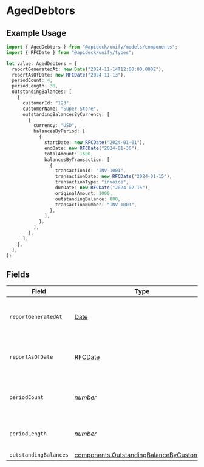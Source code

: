 # AgedDebtors

## Example Usage

```typescript
import { AgedDebtors } from "@apideck/unify/models/components";
import { RFCDate } from "@apideck/unify/types";

let value: AgedDebtors = {
  reportGeneratedAt: new Date("2024-11-14T12:00:00.000Z"),
  reportAsOfDate: new RFCDate("2024-11-13"),
  periodCount: 4,
  periodLength: 30,
  outstandingBalances: [
    {
      customerId: "123",
      customerName: "Super Store",
      outstandingBalancesByCurrency: [
        {
          currency: "USD",
          balancesByPeriod: [
            {
              startDate: new RFCDate("2024-01-01"),
              endDate: new RFCDate("2024-01-30"),
              totalAmount: 1500,
              balancesByTransaction: [
                {
                  transactionId: "INV-1001",
                  transactionDate: new RFCDate("2024-01-15"),
                  transactionType: "invoice",
                  dueDate: new RFCDate("2024-02-15"),
                  originalAmount: 1000,
                  outstandingBalance: 800,
                  transactionNumber: "INV-1001",
                },
              ],
            },
          ],
        },
      ],
    },
  ],
};
```

## Fields

| Field                                                                                                | Type                                                                                                 | Required                                                                                             | Description                                                                                          | Example                                                                                              |
| ---------------------------------------------------------------------------------------------------- | ---------------------------------------------------------------------------------------------------- | ---------------------------------------------------------------------------------------------------- | ---------------------------------------------------------------------------------------------------- | ---------------------------------------------------------------------------------------------------- |
| `reportGeneratedAt`                                                                                  | [Date](https://developer.mozilla.org/en-US/docs/Web/JavaScript/Reference/Global_Objects/Date)        | :heavy_minus_sign:                                                                                   | The exact date and time the report was generated.                                                    | 2024-11-14T12:00:00.000Z                                                                             |
| `reportAsOfDate`                                                                                     | [RFCDate](../../types/rfcdate.md)                                                                    | :heavy_minus_sign:                                                                                   | The cutoff date for transactions included in the report.                                             | 2024-11-13                                                                                           |
| `periodCount`                                                                                        | *number*                                                                                             | :heavy_minus_sign:                                                                                   | Number of aging periods shown in the report.                                                         | 4                                                                                                    |
| `periodLength`                                                                                       | *number*                                                                                             | :heavy_minus_sign:                                                                                   | Length of each aging period in days.                                                                 | 30                                                                                                   |
| `outstandingBalances`                                                                                | [components.OutstandingBalanceByCustomer](../../models/components/outstandingbalancebycustomer.md)[] | :heavy_minus_sign:                                                                                   | N/A                                                                                                  |                                                                                                      |